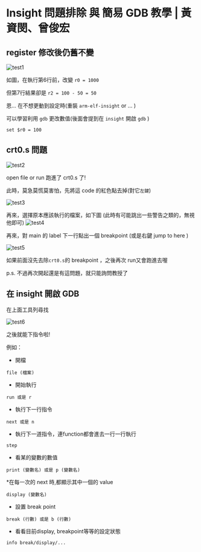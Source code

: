# Insight 問題排除 與 簡易 GDB 教學 | 黃資閔、曾俊宏

## register 修改後仍舊不變

![test1](https://cloud.githubusercontent.com/assets/9114484/10852607/8186f3fe-7f6c-11e5-8ea3-6a3b4a0ed5b9.png)


如圖，在執行第6行前，改變 `r0 = 1000`

但第7行結果卻是 `r2 = 100 - 50 = 50`

恩... 在不想更動到設定時(重裝 `arm-elf-insight` or ... )

 可以學習利用 `gdb` 更改數值(後面會提到在 `insight` 開啟 `gdb` )

```
set $r0 = 100
```
## crt0.s 問題

![test2](https://cloud.githubusercontent.com/assets/9114484/10852764/6e69257a-7f6d-11e5-8309-23f977a0686b.png)

open file or run 跑進了 crt0.s 了!

此時，莫急莫慌莫害怕，先將這 code 的紅色點去掉(對它`左鍵`)

![test3](https://cloud.githubusercontent.com/assets/9114484/10852812/c0e1c7ee-7f6d-11e5-9074-be0d52774a11.png)

再來，選擇原本應該執行的檔案，如下圖 (此時有可能跳出一些警告之類的，無視他即可)
![test4](https://cloud.githubusercontent.com/assets/9114484/10852852/02702aac-7f6e-11e5-9769-1007edb2116c.png)

再來，對 main 的 label 下一行點出一個 breakpoint (或是右鍵 jump to here )

![test5](https://cloud.githubusercontent.com/assets/9114484/10853024/f546841a-7f6e-11e5-83f9-a2545e41d79a.png)

如果前面沒先去除`crt0.s`的 breakpoint ，之後再次 run又會跑進去喔

p.s. 不過再次開起還是有這問題，就只能詢問教授了

## 在 insight 開啟 GDB

在上面工具列尋找

![test6](https://cloud.githubusercontent.com/assets/9114484/10864123/6427e5d6-801e-11e5-9a14-537859f5ece7.png)

之後就能下指令啦!

例如：

* 開檔
```
file (檔案)
```

* 開始執行
```
run 或是 r
```

* 執行下一行指令
```
next 或是 n
```

* 執行下一道指令，連function都會進去一行一行執行
```
step
```

* 看某的變數的數值
```
print (變數名) 或是 p (變數名)
```

*在每一次的 next 時,都顯示其中一個的 value
```
display (變數名)
```

* 設置 break point
```
break (行數) 或是 b (行數)
```

* 看看目前display, breakpoint等等的設定狀態
```
info break/display/...
```
